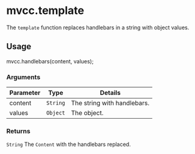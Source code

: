 # mvcc.template

The `template` function replaces handlebars in a string with object values.

## Usage

mvcc.handlebars(content, values);

### Arguments

| Parameter    | Type       | Details                            |
| ------------ | ---------- | ---------------------------------- |
| content      | `String`   | The string with handlebars.        |
| values       | `Object`   | The object.                        |

### Returns

`String` The `Content` with the handlebars replaced.